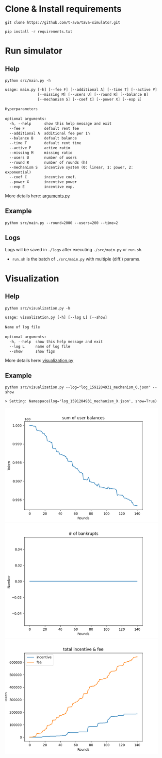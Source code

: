 # Clone & Install requirements

```
git clone https://github.com/t-ava/tava-simulator.git
```

```
pip install -r requirements.txt
```

# Run simulator

## Help
```
python src/main.py -h
```
```
usage: main.py [-h] [--fee F] [--additional A] [--time T] [--active P]
               [--missing M] [--users U] [--round R] [--balance B]
               [--mechanism S] [--coef C] [--power X] [--exp E]

Hyperparameters

optional arguments:
  -h, --help      show this help message and exit
  --fee F         default rent fee
  --additional A  additional fee per 1h
  --balance B     default balance
  --time T        default rent time
  --active P      active ratio
  --missing M     missing ratio
  --users U       number of users
  --round R       number of rounds (h)
  --mechanism S   incentive system (0: linear, 1: power, 2: exponential)
  --coef C        incentive coef.
  --power X       incentive power
  --exp E         incentive exp.
```

More details here: [arguments.py](https://github.com/t-ava/tava-simulator/blob/master/src/arguments.py)

## Example
```
python src/main.py --round=2000 --users=200 --time=2
```

## Logs
Logs will be saved in `./logs` after executing `./src/main.py` or `run.sh`.
* `run.sh` is the batch of `./src/main.py` with multiple (diff.) params.

# Visualization

## Help
```
python src/visualization.py -h
```
```
usage: visualization.py [-h] [--log L] [--show]

Name of log file

optional arguments:
  -h, --help  show this help message and exit
  --log L     name of log file
  --show      show figs
```

More details here: [visualization.py](https://github.com/t-ava/tava-simulator/blob/master/src/visualization.py)

## Example

```
python src/visualization.py --log="log_1591204931_mechanism_0.json" --show
```
```
> Setting: Namespace(log='log_1591204931_mechanism_0.json', show=True)
```

![balance](../images/log_1591204931_mechanism_0_balance.png)
![bankrupts](../images/log_1591204931_mechanism_0_bankrupts.png)
![incentive_and_fee](../images/log_1591204931_mechanism_0_incentive_and_fee.png)
